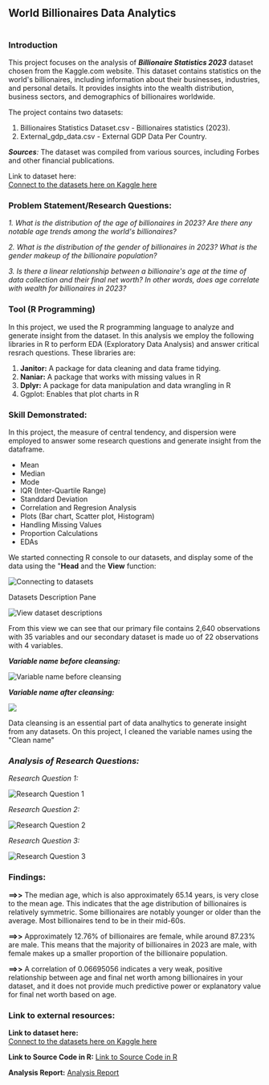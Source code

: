 ## World Billionaires Data Analytics
![]()
### Introduction
This project focuses on the analysis of _**Billionaire Statistics 2023**_ dataset chosen from the Kaggle.com website. This dataset contains statistics on the world's billionaires, including information about their businesses, industries, and personal details. It provides insights into the wealth distribution, business sectors, and demographics of billionaires worldwide.

The project contains two datasets:  
1. Billionaires Statistics Dataset.csv - Billionaires statistics (2023).  
2. External_gdp_data.csv - External GDP Data Per Country.

_**Sources**:_ The dataset was compiled from various sources, including Forbes and other financial publications.

Link to dataset here:  
[Connect to the datasets here on Kaggle here](https://www.kaggle.com/datasets/nelgiriyewithana/billionaires-statistics-dataset)


### Problem Statement/Research Questions:
 _1. What is the distribution of the age of billionaires in 2023? Are there any notable age trends among the world's billionaires?_  

 _2. What is the distribution of the gender of billionaires in 2023? What is the gender makeup of the billionaire population?_  

 _3. Is there a linear relationship between a billionaire's age at the time of data collection and their final net worth? In other words, does age correlate with wealth for billionaires in 2023?_

  ### Tool (R Programming)
  In this project, we used the R programming language to analyze and generate insight from the dataset. In this analysis we employ the following libraries in R to perform EDA (Exploratory Data Analysis) and answer critical resrach questions. These libraries are:  
  
  1. **Janitor:** A package for data cleaning and data frame tidying.
  2. **Naniar:** A package that works with missing values in R
  3. **Dplyr:** A package for data manipulation and data wrangling in R
  4. Ggplot: Enables that plot charts in R

  ### Skill Demonstrated: 
  In this project, the measure of central tendency, and dispersion were employed to answer some research questions and generate insight from the dataframe.
  * Mean
  * Median
  * Mode
  * IQR (Inter-Quartile Range)
  * Standdard Deviation
  * Correlation and Regresion Analysis
  * Plots (Bar chart, Scatter plot, Histogram)
  * Handling Missing Values
  * Proportion Calculations
  * EDAs
    
We started connecting R console to our datasets, and display some of the data using the "**Head** and the **View** function:  

![Connecting to datasets](https://github.com/AfeezTheAnalyst/Analysis-of-the-World-Billionaires/blob/main/Connecting%20to%20Datasets.png)

Datasets Description Pane  

![View dataset descriptions](https://github.com/AfeezTheAnalyst/Analysis-of-the-World-Billionaires/blob/main/View%20data%20descriptions.png)  

From this view we can see that our primary file contains 2,640 observations with 35 variables and our secondary dataset is made uo of 22 observations with 4 variables.  

**_Variable name before cleansing:_** 

![Variable name before cleansing](https://github.com/AfeezTheAnalyst/Analysis-of-the-World-Billionaires/blob/main/Varriable_names%20before_cleansing.png)  

**_Variable name after cleansing:_** 

![](https://github.com/AfeezTheAnalyst/Analysis-of-the-World-Billionaires/blob/main/Varriable_names%20After_cleansing.png)

Data cleansing is an essential part of data analhytics to generate insight from any datasets. On this project, I cleaned the variable names using the "Clean name"

 ### **_Analysis of Research Questions:_** 
_Research Question 1:_  

![Research Question 1](https://github.com/AfeezTheAnalyst/Analysis-of-the-World-Billionaires/blob/main/Research%20Q1.png)

_Research Question 2:_  

![Research Question 2](https://github.com/AfeezTheAnalyst/Analysis-of-the-World-Billionaires/blob/main/Research%20Q2.png)

_Research Question 3:_  

![Research Question 3](https://github.com/AfeezTheAnalyst/Analysis-of-the-World-Billionaires/blob/main/Research%20Q3.png)


  ### Findings:
**==>>** The median age, which is also approximately 65.14 years, is very close to the mean age. This indicates that the age distribution of billionaires is relatively symmetric. Some billionaires are notably younger or older than the average. Most billionaires
tend to be in their mid-60s.  

**==>>** Approximately 12.76% of billionaires are female, while around 87.23% are male. This means that the majority of billionaires in 2023 are male, with female makes up a smaller proportion of the billionaire population.  

**==>>** A correlation of 0.06695056 indicates a very weak, positive relationship between age and final net worth among billionaires in your dataset, and it does not provide much predictive power or explanatory value for final net worth based on age.


  ### Link to external resources:

**Link to dataset here:**  
[Connect to the datasets here on Kaggle here](https://www.kaggle.com/datasets/nelgiriyewithana/billionaires-statistics-dataset)

**Link to Source Code in R:**
[Link to Source Code in R](https://github.com/AfeezTheAnalyst/Analysis-of-the-World-Billionaires/blob/main/Billionaires%20Analysis%202023..R)

**Analysis Report:**
[Analysis Report](https://github.com/AfeezTheAnalyst/Analysis-of-the-World-Billionaires/blob/main/Billionaire%20Analysis%20(Report).pdf)
